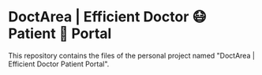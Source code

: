 # DoctArea | Efficient Doctor 😷 Patient 🤒 Portal
This repository contains the files of the personal project named "DoctArea | Efficient Doctor Patient Portal".
